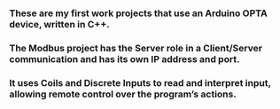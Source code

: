 ### These are my first work projects that use an Arduino OPTA device, written in C++. ###
###  The Modbus project has the Server role in a Client/Server communication and has its own IP address and port. ###
###  It uses Coils and Discrete Inputs to read and interpret input, allowing remote control over the program’s actions. ###

